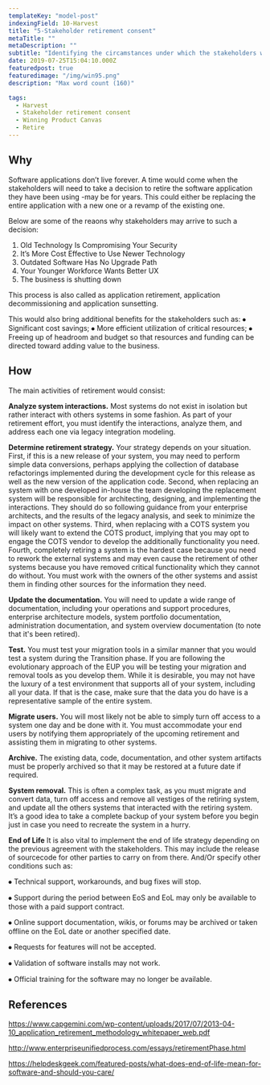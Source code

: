 ```yaml
---
templateKey: "model-post"
indexingField: 10-Harvest
title: "5-Stakeholder retirement consent"
metaTitle: ""
metaDescription: ""
subtitle: "Identifying the circamstances under which the stakeholders will retire the the product"
date: 2019-07-25T15:04:10.000Z
featuredpost: true
featuredimage: "/img/win95.png"
description: "Max word count (160)"

tags:
  - Harvest
  - Stakeholder retirement consent
  - Winning Product Canvas
  - Retire
---
```


## Why
Software applications don’t live forever. A time would come when the stakeholders will need to take a decision to retire the software application they have been using -may be for years. This could either be replacing the entire application with a new one or a revamp of the existing one. 

Below are some of the reaons why stakeholders may arrive to such a decision:
1.	Old Technology Is Compromising Your Security
2.	It’s More Cost Effective to Use Newer Technology
3.	Outdated Software Has No Upgrade Path
4.	Your Younger Workforce Wants Better UX
5.	The business is shutting down

This process is also called as application retirement, application decommissioning and application sunsetting.

This would also bring additional benefits for the stakeholders such as:
⦁	Significant cost savings;
⦁	More efficient utilization of critical resources;
⦁	Freeing up of headroom and budget so that resources and funding can be directed toward adding value to the business. 



## How
The main activities of retirement would consist:

**Analyze system interactions.** Most systems do not exist in isolation but rather interact with others systems in some fashion. As part of your retirement effort, you must identify the interactions, analyze them, and address each one via legacy integration modeling.

**Determine retirement strategy.** Your strategy depends on your situation. First, if this is a new release of your system, you may need to perform simple data conversions, perhaps applying the collection of database refactorings implemented during the development cycle for this release as well as the new version of the application code. Second, when replacing an system with one developed in-house the team developing the replacement system will be responsible for architecting, designing, and implementing the interactions. They should do so following guidance from your enterprise architects, and the results of the legacy analysis, and seek to minimize the impact on other systems. Third, when replacing with a COTS system you will likely want to extend the COTS product, implying that you may opt to engage the COTS vendor to develop the additionally functionality you need. Fourth, completely retiring a system is the hardest case because you need to rework the external systems and may even cause the retirement of other systems because you have removed critical functionality which they cannot do without. You must work with the owners of the other systems and assist them in finding other sources for the information they need.

**Update the documentation.** You will need to update a wide range of documentation, including your operations and support procedures, enterprise architecture models, system portfolio documentation, administration documentation, and system overview documentation (to note that it's been retired).

**Test.** You must test your migration tools in a similar manner that you would test a system during the Transition phase. If you are following the evolutionary approach of the EUP you will be testing your migration and removal tools as you develop them. While it is desirable, you may not have the luxury of a test environment that supports all of your system, including all your data. If that is the case, make sure that the data you do have is a representative sample of the entire system.

**Migrate users.** You will most likely not be able to simply turn off access to a system one day and be done with it. You must accommodate your end users by notifying them appropriately of the upcoming retirement and assisting them in migrating to other systems.

**Archive.** The existing data, code, documentation, and other system artifacts must be properly archived so that it may be restored at a future date if required.

**System removal.** This is often a complex task, as you must migrate and convert data, turn off access and remove all vestiges of the retiring system, and update all the others systems that interacted with the retiring system. It’s a good idea to take a complete backup of your system before you begin just in case you need to recreate the system in a hurry.

**End of Life** It is also vital to implement the end of life strategy depending on the previous agreement with the stakeholders. 
This may include the release of sourcecode for other parties to carry on from there. And/Or specify other conditions such as:

⦁	Technical support, workarounds, and bug fixes will stop.

⦁	Support during the period between EoS and EoL may only be available to those with a paid support contract.

⦁	Online support documentation, wikis, or forums may be archived or taken offline on the EoL date or another specified date.

⦁	Requests for features will not be accepted.

⦁	Validation of software installs may not work.

⦁	Official training for the software may no longer be available.



## References
https://www.capgemini.com/wp-content/uploads/2017/07/2013-04-10_application_retirement_methodology_whitepaper_web.pdf

http://www.enterpriseunifiedprocess.com/essays/retirementPhase.html

https://helpdeskgeek.com/featured-posts/what-does-end-of-life-mean-for-software-and-should-you-care/

